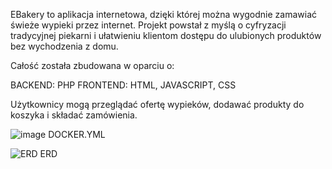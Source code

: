 EBakery to aplikacja internetowa, 
dzięki której można wygodnie zamawiać świeże wypieki przez internet. 
Projekt powstał z myślą o cyfryzacji tradycyjnej piekarni i ułatwieniu klientom dostępu do ulubionych produktów bez wychodzenia z domu.

Całość została zbudowana w oparciu o:

BACKEND: PHP
FRONTEND: HTML, JAVASCRIPT, CSS

Użytkownicy mogą przeglądać ofertę wypieków, dodawać produkty do koszyka i składać zamówienia.

![image](https://github.com/user-attachments/assets/abd75399-e8b7-4afb-9de9-1aab6bec8c8a)
DOCKER.YML

![ERD](https://github.com/user-attachments/assets/0c22c633-a2ce-470f-9775-917446939269)
ERD


